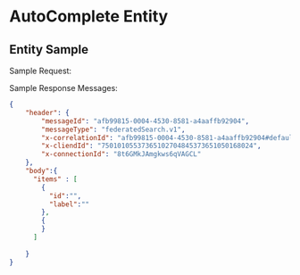 # AutoComplete Entity

## Entity Sample

Sample Request: 



Sample Response Messages: 

```JSON
{
    "header": {
        "messageId": "afb99815-0004-4530-8581-a4aaffb92904",
        "messageType": "federatedSearch.v1",
        "x-correlationId": "afb99815-0004-4530-8581-a4aaffb92904#default",
        "x-cliendId": "75010105537365102704845373651050168024",
        "x-connectionId": "8t6GMkJAmgkws6qVAGCL"
    },
    "body":{
      "items" : [
        {
          "id":"",
          "label":""
        },
        {
        }
      ] 
    
    }
}
```
